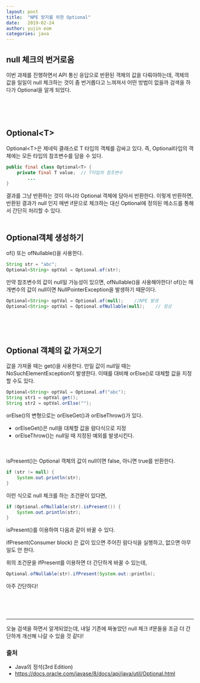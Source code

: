 ```yaml
---
layout: post
title:  "NPE 방지를 위한 Optional"
date:   2019-02-24
author: yujin eom
categories: java
---
```


## null 체크의 번거로움
이번 과제를 진행하면서 API 통신 응답으로 반환된 객체의 값을 다뤄야하는데, 객체의 값을 일일이 null 체크하는 것이 좀 번거롭다고 느껴져서 어떤 방법이 없을까 검색을 하다가 Optional을 알게 되었다.

<br><br><br>
## Optional\<T>
Optional\<T>은 제네릭 클래스로 T 타입의 객체를 감싸고 있다. 즉, Optional타입의 객체에는 모든 타입의 참조변수를 담을 수 있다.

```java
public final class Optional<T> {
    private final T value;  // T타입의 참조변수
        ...
}
```

결과를 그냥 반환하는 것이 아니라 Optional 객체에 담아서 반환한다. 이렇게 반환하면, 반환된 결과가 null 인지 매번 if문으로 체크하는 대신 Optional에 정의된 메소드를 통해서 간단히 처리할 수 있다.
<br><br>
## Optional객체 생성하기
of() 또는 ofNullable()을 사용한다.

```java
String str = "abc";
Optional<String> optVal = Optional.of(str);
```

만약 참조변수의 값이 null일 가능성이 있으면, ofNullable()을 사용해야한다!
of()는 매개변수의 값이 null이면 NullPointerException을 발생하기 때문이다.

```java
Optional<String> optVal = Optional.of(null);    //NPE 발생
Optional<String> optVal = Optional.ofNullable(null);    // 정상
```

<br><br><br>
## Optional 객체의 값 가져오기
값을 가져올 때는 get()을 사용한다. 만일 값이 null일 때는 NoSuchElementException이 발생한다.
이때를 대비해 orElse()로 대체할 값을 지정할 수도 있다.

```java
Optional<String> optVal = Optional.of("abc");
String str1 = optVal.get();
String str2 = optVal.orElse("");
```

orElse()의 변형으로는 orElseGet()과 orElseThrow()가 있다.
* orElseGet()은 null을 대체할 값을 람다식으로 지정
* orElseThrow()는 null일 때 지정된 예외를 발생시킨다.


<br><br>
isPresent()는 Optional 객체의 값이 null이면 false, 아니면 true를 반환한다.

```java
if (str != null) {
    System.out.println(str);
}
```
이런 식으로 null 체크를 하는 조건문이 있다면, 

```java
if (Optional.ofNullable(str).isPresent()) {
    System.out.println(str);
}
```
isPresent()를 이용하여 다음과 같이 바꿀 수 있다.


ifPresent(Consumer<T> block) 은 값이 있으면 주어진 람다식을 실행하고, 없으면 아무일도 안 한다.

위의 조건문을 ifPresent를 이용하면 더 간단하게 바꿀 수 있는데,

```java
Optional.ofNullable(str).ifPresent(System.out::println);
```
아주 간단하다!



<br><br><br>
* * *
오늘 검색을 하면서 알게되었는데, 내일 기존에 짜놓았던 null 체크 if문들을 조금 더 간단하게 개선해 나갈 수 있을 것 같다!


### 출처
* Java의 정석(3rd Edition)
* https://docs.oracle.com/javase/8/docs/api/java/util/Optional.html